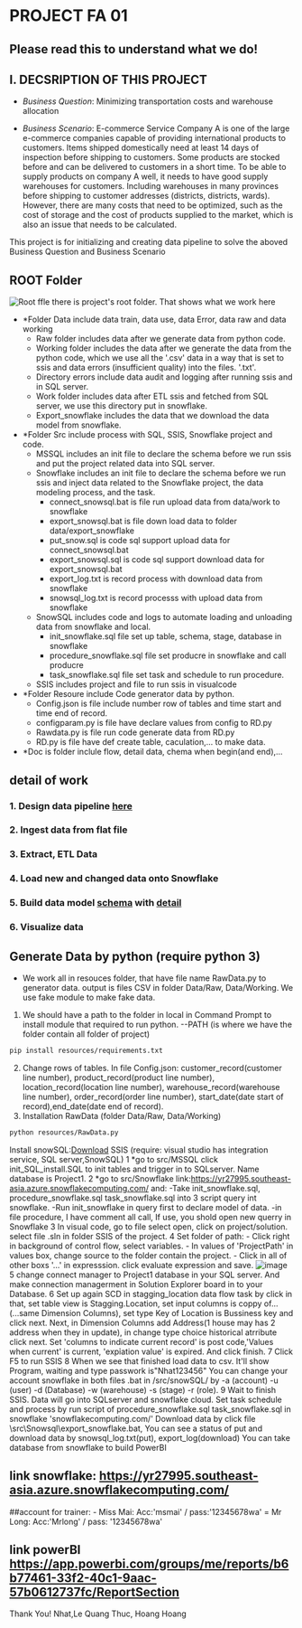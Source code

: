 # PROJECT FA 01
## Please read this to understand what we do!
## I. DECSRIPTION OF THIS PROJECT
- *Business Question*: Minimizing transportation costs and warehouse allocation

- *Business Scenario*: E-commerce Service Company A is one of the large e-commerce companies capable of providing international products to customers. Items shipped domestically need at least 14 days of inspection before shipping to customers. Some products are stocked before and can be delivered to customers in a short time. To be able to supply products on company A well, it needs to have good supply warehouses for customers. Including warehouses in many provinces before shipping to customer addresses (districts, districts, wards). However, there are many costs that need to be optimized, such as the cost of storage and the cost of products supplied to the market, which is also an issue that needs to be calculated.

This project is for initializing and creating data pipeline to solve the aboved Business Question and Business Scenario
## ROOT Folder
![Root ffle](https://user-images.githubusercontent.com/62283838/129613523-993dae1c-1817-4082-b5f4-55c7e4f2e95f.PNG)
there is project's root folder. That shows what we work here
- *Folder Data include data train, data use, data Error, data raw and data working
    - Raw folder includes data after we generate data from python code.
    - Working folder includes the data after we generate the data from the python code, which we use all the '.csv' data in a way that is set to ssis and data errors (insufficient quality) into the files. '.txt'.
    - Directory errors include data audit and logging after running ssis and in SQL server.
    - Work folder includes data after ETL ssis and fetched from SQL server, we use this directory put in snowflake.
    - Export_snowflake includes the data that we download the data model from snowflake.
- *Folder Src include process with SQL, SSIS, Snowflake project and code.
    - MSSQL includes an init file to declare the schema before we run ssis and put the project related data into SQL server.
    - Snowflake includes an init file to declare the schema before we run ssis and inject data related to the Snowflake project, the data modeling process, and the task.
        -  connect_snowsql.bat is file run upload data from data/work to snowflake
        -  export_snowsql.bat is file down load data to folder data/export_snowflake
        -  put_snow.sql is code sql support upload data for connect_snowsql.bat 
        -  export_snowsql.sql is code sql support download data for export_snowsql.bat
        -  export_log.txt is record process with download data from snowflake
        -  snowsql_log.txt is record processs with upload data from snowflake
    - SnowSQL includes code and logs to automate loading and unloading data from snowflake and local.
        - init_snowflake.sql file set up table, schema, stage, database in snowflake
        - procedure_snowflake.sql file set producre in snowflake and call producre
        - task_snowflake.sql file set task and schedule to run procedure.
    - SSIS includes project and file to run ssis in visualcode
- *Folder Resoure include Code generator data by python.
    - Config.json is file include number row of tables and time start and time end of record.
    - configparam.py is file have declare values from config to RD.py
    - Rawdata.py is file run code generate data from RD.py
    - RD.py is file have def create table, caculation,... to make data.
- *Doc is folder inclule flow, detail data, chema when begin(and end),...
## detail of work
### 1. Design data pipeline [here](https://github.com/thuchh/group_4-fa-project/blob/main/Doc/flow.png)
### 2. Ingest data from flat file
### 3. Extract, ETL Data
### 4. Load new and changed data onto Snowflake
### 5. Build data model [schema](https://github.com/thuchh/group_4-fa-project/blob/main/Doc/Schema.png) with [detail](https://github.com/thuchh/group_4-fa-project/blob/main/Doc/detail%20of%20columns.xlsx)
### 6. Visualize data
## Generate Data by python (require python 3)
-  We work all in resouces folder, that have file name RawData.py to generator data. output is files CSV in folder Data/Raw, Data/Working. We use fake module to make fake data. 
 1. We should have a path to the folder in local in Command Prompt to install module that required to run python.
--PATH (is where we have the folder contain all folder of project)

```bash
pip install resources/requirements.txt
```
 2. Change rows of tables. In file Config.json: customer_record(customer line number), product_record(product line number), location_record(location line number), warehouse_record(warehouse line number), order_record(order line number), start_date(date start of record),end_date(date end of record).
 3. Installation RawData (folder Data/Raw, Data/Working)
```bash
python resources/RawData.py
```
Install snowSQL:[Download](https://sfc-repo.snowflakecomputing.com/snowsql/index.html) 
SSIS (require: visual studio has integration service, SQL server,SnowSQL)
1 *go to src/MSSQL click init_SQL_install.SQL to init tables and trigger in to SQLserver. Name database is Project1.
2 *go to src/Snowflake link:https://yr27995.southeast-asia.azure.snowflakecomputing.com/ and:
      -Take init_snowflake.sql, procedure_snowflake.sql task_snowflake.sql into 3 script query int snowflake.
      -Run init_snowflake in query first to declare model of data.
      -in file procedure, I have comment all call, If use, you shold open new querry in Snowflake
3 In visual code, go to file select open, click on project/solution. select file .sln in folder SSIS of the project.
4 Set folder of path:
    - Click right in background of control flow, select variables. 
    - In values of 'ProjectPath' in values box, change source to the folder contain the project.
    - Click in all of other boxs '...' in expresssion. click evaluate expression and save. 
 ![image](https://user-images.githubusercontent.com/62283838/129654666-c335f3ab-3b7f-428c-9826-e9d312cecb91.png)
5 change connect manager to Project1 database in your SQL server. And make connection managerment in Solution Explorer board in to your Database.
6 Set up again SCD in stagging_location data flow task by click in that, set table view is Stagging.Location, set input columns is coppy of...(...same Dimension Columns), set type Key of Location is Bussiness key and click next. Next, in Dimension Columns add Address(1 house may has 2 address when they in update), in change type choice historical atrribute click next. Set 'columns to indicate current record' is post code,'Values when current' is current, 'expỉation value' is expired. And click finish.
7 Click F5 to run SSIS
8 When we see that finished load data to csv. It'll show Program, waiting and type passwork is"Nhat123456" You can change your account snowflake in both files .bat in /src/snowSQL/ by -a (account) -u (user) -d (Database) -w (warehouse) -s (stage) -r (role). 
9 Wait to finish SSIS. Data will go into SQLserver and snowflake cloud.
Set task schedule and process by run script of procedure_snowflake.sql task_snowflake.sql in snowflake 'snowflakecomputing.com/' 
Download data by click file \src\Snowsql\export_snowflake.bat, You can see a status of put and download data by snowsql_log.txt(put), export_log(download)
You can take database from snowflake to build PowerBI

## link snowflake: https://yr27995.southeast-asia.azure.snowflakecomputing.com/
##account for trainer:
    - Miss Mai: Acc:'msmai' / pass:'12345678wa'
    = Mr Long: Acc:'Mrlong' / pass: '12345678wa'
## link powerBI https://app.powerbi.com/groups/me/reports/b6b77461-33f2-40c1-9aac-57b0612737fc/ReportSection
Thank You!
Nhat,Le Quang
Thuc, Hoang Hoang

